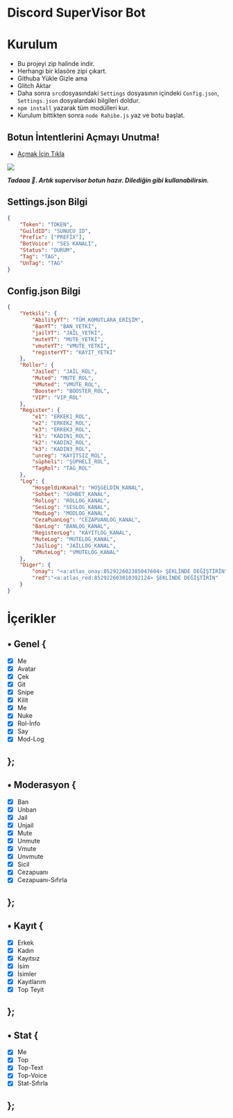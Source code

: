 # Discord SuperVisor Bot

# Kurulum
* Bu projeyi zip halinde indir.
* Herhangi bir klasöre zipi çıkart.
* Githuba Yükle Gizle ama
* Glitch Aktar
* Daha sonra `src`dosyasındaki `Settings` dosyasının içindeki `Config.json`, `Settings.json` dosyalardaki bilgileri doldur.
* ```npm install``` yazarak tüm modülleri kur.
* Kurulum bittikten sonra ```node Rahibe.js``` yaz ve botu başlat.


## Botun İntentlerini Açmayı Unutma!
* [Açmak İçin Tıkla](https://discord.com/developers/applications)
<img src="https://cdn.discordapp.com/attachments/818953120452575322/851116463166849054/3P4KKB.png"/>

***Tadaaa 🎉. Artık supervisor botun hazır. Dilediğin gibi kullanabilirsin.***


## Settings.json Bilgi

```json
{
    "Token": "TOKEN",
    "GuildID": "SUNUCU_ID",
    "Prefix": ["PREFİX"],
    "BotVoice": "SES KANALI",
    "Status": "DURUM",
    "Tag": "TAG",
    "UnTag": "TAG"
}
```

## Config.json Bilgi

```json
{
    "Yetkili": {
        "AbilityYT": "TÜM_KOMUTLARA_ERİŞİM",
        "BanYT": "BAN_YETKİ",
        "jailYT": "JAİL_YETKİ",
        "muteYT": "MUTE_YETKİ",
        "vmuteYT": "VMUTE_YETKİ",
        "registerYT": "KAYIT_YETKİ"
    },
    "Roller": {
        "Jailed": "JAİL_ROL",
        "Muted": "MUTE_ROL",
        "VMuted": "VMUTE_ROL",
        "Booster": "BOOSTER_ROL",
        "VIP": "VIP_ROL"
    },
    "Register": {
        "e1": "ERKEK1_ROL",
        "e2": "ERKEK2_ROL",
        "e3": "ERKEK3_ROL",
        "k1": "KADIN1_ROL",
        "k2": "KADIN2_ROL",
        "k3": "KADIN3_ROL",
        "unreg": "KAYITSIZ_ROL",
        "süpheli": "ŞÜPHELİ_ROL",
        "TagRol": "TAG_ROL"
    },
    "Log": {
        "HosgeldinKanal": "HOŞGELDİN_KANAL",
        "Sohbet": "SOHBET_KANAL",
        "RolLog": "ROLLOG_KANAL",
        "SesLog": "SESLOG_KANAL",
        "ModLog": "MODLOG_KANAL",
        "CezaPuanLog": "CEZAPUANLOG_KANAL",
        "BanLog": "BANLOG_KANAL",
        "RegisterLog": "KAYITLOG_KANAL",
        "MuteLog": "MUTELOG_KANAL",
        "JailLog": "JAİLLOG_KANAL",
        "VMuteLog": "VMUTELOG_KANAL"
    },
    "Diger": {
        "onay": "<a:atlas_onay:852922602385047604> ŞEKLİNDE DEĞİŞTİRİN",
        "red":"<a:atlas_red:852922603010392124> ŞEKLİNDE DEĞİŞTİRİN"
    }
}
```


# İçerikler

## • Genel {
  - [x] Me
  - [x] Avatar  
  - [x] Çek 
  - [x] Git
  - [x] Snipe
  - [x] Kilit
  - [x] Me
  - [x] Nuke
  - [x] Rol-İnfo
  - [x] Say
  - [x] Mod-Log
## };
## • Moderasyon {
  - [x] Ban
  - [x] Unban
  - [x] Jail
  - [x] Unjail
  - [x] Mute
  - [x] Unmute
  - [x] Vmute
  - [x] Unvmute
  - [x] Sicil
  - [x] Cezapuanı
  - [x] Cezapuanı-Sıfırla
## };
## • Kayıt {
  - [x] Erkek
  - [x] Kadın
  - [x] Kayıtsız
  - [x] İsim
  - [x] İsimler
  - [x] Kayıtlarım
  - [x] Top Teyit
## };
## • Stat {
  - [x] Me
  - [x] Top
  - [x] Top-Text
  - [x] Top-Voice
  - [x] Stat-Sıfırla
## };
